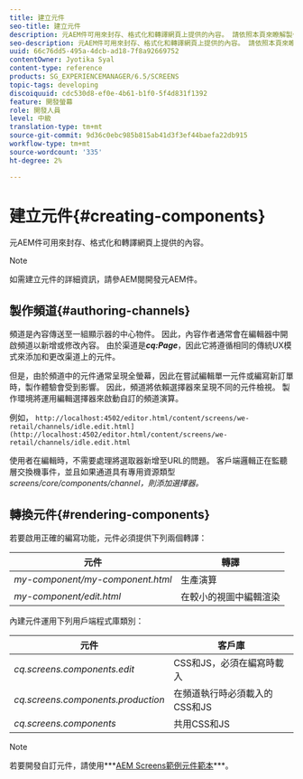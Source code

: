 ```yaml
---
title: 建立元件
seo-title: 建立元件
description: 元AEM件可用來封存、格式化和轉譯網頁上提供的內容。 請依照本頁來瞭解製作頻道和轉換元件。
seo-description: 元AEM件可用來封存、格式化和轉譯網頁上提供的內容。 請依照本頁來瞭解製作頻道和轉換元件。
uuid: 66c76dd5-495a-4dcb-ad18-7f8a92669752
contentOwner: Jyotika Syal
content-type: reference
products: SG_EXPERIENCEMANAGER/6.5/SCREENS
topic-tags: developing
discoiquuid: cdc530d8-ef0e-4b61-b1f0-5f4d831f1392
feature: 開發螢幕
role: 開發人員
level: 中級
translation-type: tm+mt
source-git-commit: 9d36c0ebc985b815ab41d3f3ef44baefa22db915
workflow-type: tm+mt
source-wordcount: '335'
ht-degree: 2%

---
```



# 建立元件{#creating-components}

元AEM件可用來封存、格式化和轉譯網頁上提供的內容。

>[!NOTE]
>
>如需建立元件的詳細資訊，請參AEM閱開發元AEM件。

## 製作頻道{#authoring-channels}

頻道是內容傳送至一組顯示器的中心物件。 因此，內容作者通常會在編輯器中開啟頻道以新增或修改內容。 由於渠道是&#x200B;***cq:Page***，因此它將遵循相同的傳統UX模式來添加和更改渠道上的元件。

但是，由於頻道中的元件通常呈現全螢幕，因此在嘗試編輯單一元件或編寫新訂單時，製作體驗會受到影響。 因此，頻道將依賴選擇器來呈現不同的元件檢視。 製作環境將運用編輯選擇器來啟動自訂的頻道演算。

例如， `http://localhost:4502/editor.html/content/screens/we-retail/channels/idle.edit.html](http://localhost:4502/editor.html/content/screens/we-retail/channels/idle.edit.html`

使用者在編輯時，不需要處理將選取器新增至URL的問題。 客戶端邏輯正在監聽層交換機事件，並且如果通道具有專用資源類型&#x200B;*screens/core/components/channel，則添加選擇器。*

## 轉換元件{#rendering-components}

若要啟用正確的編寫功能，元件必須提供下列兩個轉譯：

| **元件** | **轉譯** |
|---|---|
| *my-component/my-component.html* | 生產演算 |
| *my-component/edit.html* | 在較小的視圖中編輯渲染 |

內建元件運用下列用戶端程式庫類別：

| **元件** | **客戶庫** |
|---|---|
| *cq.screens.components.edit* | CSS和JS，必須在編寫時載入 |
| *cq.screens.components.production* | 在頻道執行時必須載入的CSS和JS |
| *cq.screens.components* | 共用CSS和JS |

>[!NOTE]
>
>若要開發自訂元件，請使用***[AEM Screens範例元件範本](https://github.com/Adobe-Marketing-Cloud/aem-screens-component-template)***。

